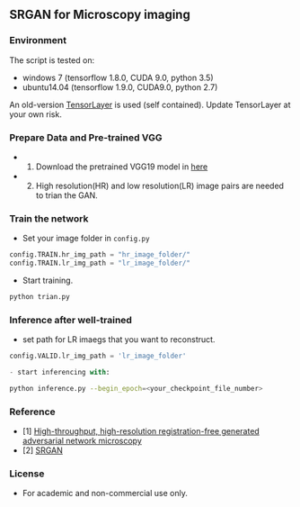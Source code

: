 ## SRGAN for Microscopy imaging

### Environment
The script is tested on:

- windows 7 (tensorflow 1.8.0, CUDA 9.0, python 3.5)
- ubuntu14.04 (tensorflow 1.9.0, CUDA9.0, python 2.7)

An old-version [TensorLayer](http://tensorlayer.readthedocs.io/en/latest/) is used (self contained). Update TensorLayer at your own risk.


### Prepare Data and Pre-trained VGG

- 1. Download the pretrained VGG19 model in [here](https://mega.nz/#!xZ8glS6J!MAnE91ND_WyfZ_8mvkuSa2YcA7q-1ehfSm-Q1fxOvvs)
- 2. High resolution(HR) and low resolution(LR) image pairs are needed to trian the GAN. 


### Train the network

- Set your image folder in `config.py`

```python
config.TRAIN.hr_img_path = "hr_image_folder/"
config.TRAIN.lr_img_path = "lr_image_folder/"
```
- Start training.

```bash
python trian.py
```

### Inference after well-trained

- set path for LR imaegs that you want to reconstruct.

```python 
config.VALID.lr_img_path = 'lr_image_folder'

- start inferencing with: 
```
```bash
python inference.py --begin_epoch=<your_checkpoint_file_number> 
```


### Reference
* [1] [High-throughput, high-resolution registration-free generated adversarial network microscopy](https://arxiv.org/abs/1801.07330)
* [2] [SRGAN](https://github.com/tensorlayer/srgan)

### License

- For academic and non-commercial use only.
